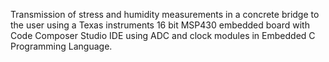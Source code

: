 Transmission of stress and humidity measurements in a concrete
bridge to the user using a Texas instruments 16 bit MSP430 embedded
board with Code Composer Studio IDE using ADC and clock modules in
Embedded C Programming Language.
